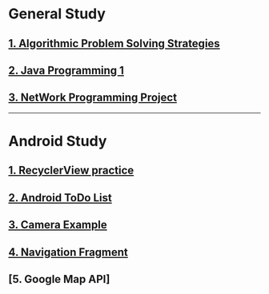 # General Study
## [1. Algorithmic Problem Solving Strategies](https://github.com/SeungWonU/myStudy/tree/master/Algorithmic%20Problem%20Solving%20Strategies)
## [2. Java Programming 1](https://github.com/SeungWonU/JavaProgramming/tree/master)
## [3. NetWork Programming Project](https://github.com/SeungWonU/myStudy/tree/master/NetWork%20Programming%20Project)

----------------------------------------------------------------

# Android Study
## [1. RecyclerView practice](https://github.com/SeungWonU/AndroidDev)
## [2. Android ToDo List](https://github.com/SeungWonU/myStudy/tree/master/Android%20TodoList)
## [3. Camera Example](https://github.com/SeungWonU/myStudy/tree/master/Camera%20Example)
## [4. Navigation Fragment](https://github.com/SeungWonU/myStudy/tree/master/NavigationFragment)
## [5. Google Map API]
